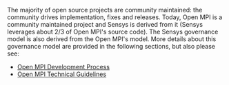 The majority of open source projects are community maintained: the community drives implementation, fixes and releases.  Today, Open MPI is a community maintained project and Sensys is derived from it (Sensys leverages about 2/3 of Open MPI's source code).  The Sensys governance model is also derived from the Open MPI's model.  More details about this governance model are provided in the following sections, but also please see:

* [Open MPI Development Process](https://svn.open-mpi.org/trac/ompi/wiki/DevProcess)
* [Open MPI Technical Guidelines](https://svn.open-mpi.org/trac/ompi/wiki/TechnicalGuidelines)
